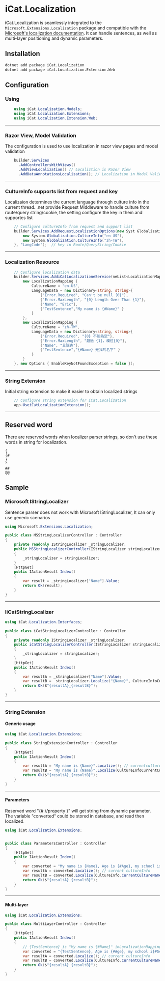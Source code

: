 # iCat.Localization

iCat.Localization is seamlessly integrated to the `Microsoft.Extensions.Localization` package and compatible with the [Microsoft's localization documentation](https://docs.microsoft.com/en-us/aspnet/core/fundamentals/localization). It can handle sentences, as well as multi-layer positioning and dynamic parameters.

## Installation
```bash
dotnet add package iCat.Localization
dotnet add package iCat.Localization.Extension.Web
```

## Configuration

### Using
````C#
    using iCat.Localization.Models;
    using iCat.Localization.Extensions;
    using iCat.Localization.Extension.Web;
````
---
### Razor View, Model Validation

The configuration is used to use localization in razor view pages and model validation

````C#
    builder.Services
      .AddControllersWithViews()
      .AddViewLocalization() // Localiztion in Razor View
      .AddDataAnnotationsLocalization(); // Localization in Model Validation
````
---
### CultureInfo supports list from request and key

Localizaion determines the current language through culture info in the current thread.
.net provide Request Middleware to handle culture from route/query string/cookie, the setting configure the key in them and supportes list

````C#
    // Configure cultureInfo from request and support list
    builder.Services.AddRequestLocalizationOptions(new Syst Globalization.  CultureInfo[] {
        new System.Globalization.CultureInfo("en-US"),
        new System.Globalization.CultureInfo("zh-TW"),
    }, "LangCode");  // key in Route/QueryString/Cookie
````
---
### Localization Resource

````C#
    // Configure localization data
    builder.Services.AddiCatLocalizationeService(neList<LocalizationMapping> {
        new LocalizationMapping {
            CultureName = "en-US",
            LanguageData = new Dictionary<string, string>{
                {"Error.Required", "Can't be null {0}"},
                {"Error.MaxLength", "{0} Length Over Than {1}"},
                {"Name", "Eric"},
                {"TestSentence","My name is {#Name}" }
            }
        },
        new LocalizationMapping {
            CultureName = "zh-TW",
            LanguageData = new Dictionary<string, string>{
                {"Error.Required", "{0} 不能為空"},
                {"Error.MaxLength", "超過 {1}，欄位{0}"},
                {"Name", "艾瑞克"},
                {"TestSentence","{#Name} 是我的名字" }
            }
        }
    }, new Options { EnableKeyNotFoundException = false });
````
---
### String Extension

 Initial string extension to make it easier to obtain localized strings

````C#
    // Configure string extension for iCat.Localization
    app.UseiCatLocalizationExtension();
````
---

## Reserved word
There are reserved words when localizer parser strings, so don't use these words in string for localization.

````
{
{#
}
^
##
@@
````

## Sample

### Microsoft IStringLocalizer

Sentence parser does not work with Microsoft IStringLocalizer, It can only use generic scenarios

````C#
using Microsoft.Extensions.Localization;

public class MSStringLocalizerController : Controller
{
    private readonly IStringLocalizer _stringLocalizer;
    public MSStringLocalizerController(IStringLocalizer stringLocalizer)
    {
        _stringLocalizer = stringLocalizer;
    }
    [HttpGet]
    public IActionResult Index()
    {
        var result = _stringLocalizer["Name"].Value;
        return Ok(result);
    }
}

````
---
### IiCatStringLocalizer

````C#
using iCat.Localization.Interfaces;

public class iCatStringLocalizerController : Controller
{
    private readonly IStringLocalizer _stringLocalizer;
    public iCatStringLocalizerController(IStringLocalizer stringLocalizer)
    {
        _stringLocalizer = stringLocalizer;
    }
    [HttpGet]
    public IActionResult Index()
    {
        var resultA = _stringLocalizer["Name"].Value;
        var resultB = _stringLocalizer.Localize("{Name}", CultureInfoCurrentCulture.Name);
        return Ok($"{resultA}_{resultB}");
    }
}
````
---
### String Extension

#### Generic usage

````C#
using iCat.Localization.Extensions;

public class StringExtensionController : Controller
{
    [HttpGet]
    public IActionResult Index()
    {
        var resultA = "My name is {Name}".Localize(); // currentcultureInfo
        var resultB = "My name is {Name}".Localize(CultureInfoCurrentCulture.Name); // specify cultureName
        return Ok($"{resultA}_{resultB}");
    }
}
````
---
#### Parameters

Reserved word "{# //property }" will get string from dynamic parameter.
The variable "converted" could be stored in database, and read then localized.

````C#
using iCat.Localization.Extensions;


public class ParametersController : Controller
{
    [HttpGet]
    public IActionResult Index()
    {
        var converted = "My name is {Name}, Age is {#Age}, my school is{#School}".AddParams(new { School = "School", Age = "99" });
        var resultA = converted.Localize(); // current cultureInfo
        var resultB = converted.Localize(CultureInfo.CurrentCultureName); // specify cultureName
        return Ok($"{resultA}_{resultB}");
    }
}
````
---

#### Multi-layer

````C#
using iCat.Localization.Extensions;

public class MultiLayerController : Controller
{
    [HttpGet]
    public IActionResult Index()
    {
        // {TestSentence} is "My name is {#Name}" inLocalizationMappingdata;
        var converted = "{TestSentence}, Age is {#Age}, my school i{#School}".AddParams(new { Name = "Test", School = "School", Age ="99" });
        var resultA = converted.Localize(); // current cultureInfo
        var resultB = converted.Localize(CultureInfo.CurrentCultureName); // specify cultureName
        return Ok($"{resultA}_{resultB}");
    }
}
````